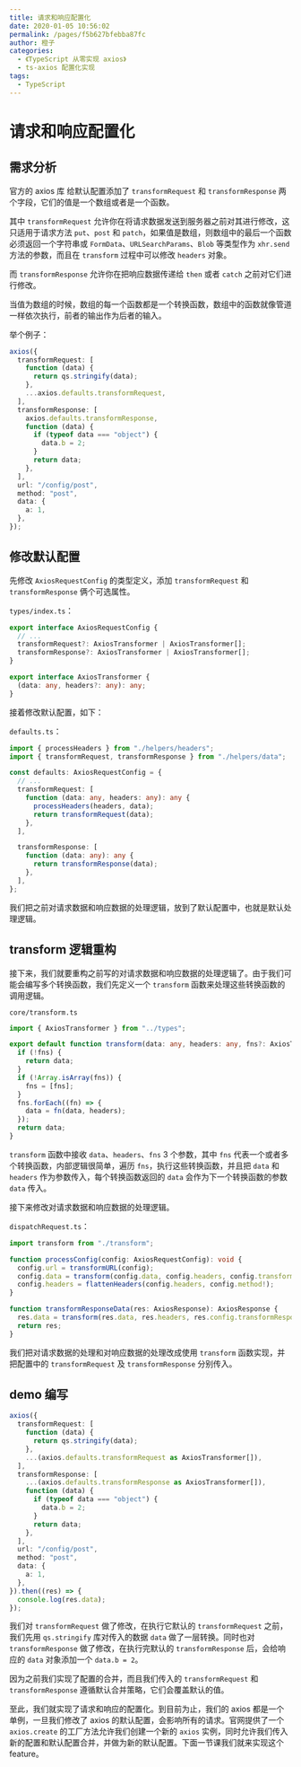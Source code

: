 ```yaml
---
title: 请求和响应配置化
date: 2020-01-05 10:56:02
permalink: /pages/f5b627bfebba87fc
author: 橙子
categories:
  - 《TypeScript 从零实现 axios》
  - ts-axios 配置化实现
tags:
  - TypeScript
---
```


# 请求和响应配置化

## 需求分析

官方的 axios 库 给默认配置添加了 `transformRequest` 和 `transformResponse` 两个字段，它们的值是一个数组或者是一个函数。

其中 `transformRequest` 允许你在将请求数据发送到服务器之前对其进行修改，这只适用于请求方法 `put`、`post` 和 `patch`，如果值是数组，则数组中的最后一个函数必须返回一个字符串或 `FormData`、`URLSearchParams`、`Blob` 等类型作为 `xhr.send` 方法的参数，而且在 `transform` 过程中可以修改 `headers` 对象。

而 `transformResponse` 允许你在把响应数据传递给 `then` 或者 `catch` 之前对它们进行修改。

当值为数组的时候，数组的每一个函数都是一个转换函数，数组中的函数就像管道一样依次执行，前者的输出作为后者的输入。

举个例子：

```typescript
axios({
  transformRequest: [
    function (data) {
      return qs.stringify(data);
    },
    ...axios.defaults.transformRequest,
  ],
  transformResponse: [
    axios.defaults.transformResponse,
    function (data) {
      if (typeof data === "object") {
        data.b = 2;
      }
      return data;
    },
  ],
  url: "/config/post",
  method: "post",
  data: {
    a: 1,
  },
});
```

## 修改默认配置

先修改 `AxiosRequestConfig` 的类型定义，添加 `transformRequest` 和 `transformResponse` 俩个可选属性。

`types/index.ts`：

```typescript
export interface AxiosRequestConfig {
  // ...
  transformRequest?: AxiosTransformer | AxiosTransformer[];
  transformResponse?: AxiosTransformer | AxiosTransformer[];
}

export interface AxiosTransformer {
  (data: any, headers?: any): any;
}
```

接着修改默认配置，如下：

`defaults.ts`：

```typescript
import { processHeaders } from "./helpers/headers";
import { transformRequest, transformResponse } from "./helpers/data";

const defaults: AxiosRequestConfig = {
  // ...
  transformRequest: [
    function (data: any, headers: any): any {
      processHeaders(headers, data);
      return transformRequest(data);
    },
  ],

  transformResponse: [
    function (data: any): any {
      return transformResponse(data);
    },
  ],
};
```

我们把之前对请求数据和响应数据的处理逻辑，放到了默认配置中，也就是默认处理逻辑。

## transform 逻辑重构

接下来，我们就要重构之前写的对请求数据和响应数据的处理逻辑了。由于我们可能会编写多个转换函数，我们先定义一个 `transform` 函数来处理这些转换函数的调用逻辑。

`core/transform.ts`

```typescript
import { AxiosTransformer } from "../types";

export default function transform(data: any, headers: any, fns?: AxiosTransformer | AxiosTransformer[]): any {
  if (!fns) {
    return data;
  }
  if (!Array.isArray(fns)) {
    fns = [fns];
  }
  fns.forEach((fn) => {
    data = fn(data, headers);
  });
  return data;
}
```

`transform` 函数中接收 `data`、`headers`、`fns` 3 个参数，其中 `fns` 代表一个或者多个转换函数，内部逻辑很简单，遍历 `fns`，执行这些转换函数，并且把 `data` 和 `headers` 作为参数传入，每个转换函数返回的 `data` 会作为下一个转换函数的参数 `data` 传入。

接下来修改对请求数据和响应数据的处理逻辑。

`dispatchRequest.ts`：

```typescript
import transform from "./transform";

function processConfig(config: AxiosRequestConfig): void {
  config.url = transformURL(config);
  config.data = transform(config.data, config.headers, config.transformRequest);
  config.headers = flattenHeaders(config.headers, config.method!);
}

function transformResponseData(res: AxiosResponse): AxiosResponse {
  res.data = transform(res.data, res.headers, res.config.transformResponse);
  return res;
}
```

我们把对请求数据的处理和对响应数据的处理改成使用 `transform` 函数实现，并把配置中的 `transformRequest` 及 `transformResponse` 分别传入。

## demo 编写

```typescript
axios({
  transformRequest: [
    function (data) {
      return qs.stringify(data);
    },
    ...(axios.defaults.transformRequest as AxiosTransformer[]),
  ],
  transformResponse: [
    ...(axios.defaults.transformResponse as AxiosTransformer[]),
    function (data) {
      if (typeof data === "object") {
        data.b = 2;
      }
      return data;
    },
  ],
  url: "/config/post",
  method: "post",
  data: {
    a: 1,
  },
}).then((res) => {
  console.log(res.data);
});
```

我们对 `transformRequest` 做了修改，在执行它默认的 `transformRequest` 之前，我们先用 `qs.stringify` 库对传入的数据 `data` 做了一层转换。同时也对 `transformResponse` 做了修改，在执行完默认的 `transformResponse` 后，会给响应的 `data` 对象添加一个 `data.b = 2`。

因为之前我们实现了配置的合并，而且我们传入的 `transformRequest` 和 `transformResponse` 遵循默认合并策略，它们会覆盖默认的值。

至此，我们就实现了请求和响应的配置化。到目前为止，我们的 axios 都是一个单例，一旦我们修改了 axios 的默认配置，会影响所有的请求。官网提供了一个 `axios.create` 的工厂方法允许我们创建一个新的 `axios` 实例，同时允许我们传入新的配置和默认配置合并，并做为新的默认配置。下面一节课我们就来实现这个 feature。
